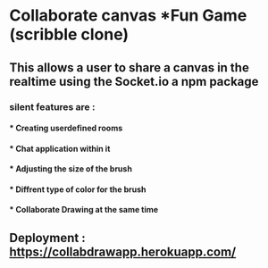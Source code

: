 # Collaborate canvas *Fun Game (scribble clone)
## This allows a user to share a canvas in the realtime using the Socket.io a npm package <br>
### silent features are : <br>
#### * Creating userdefined rooms <br>
#### * Chat application within it <br>
#### * Adjusting the size of the brush <br>
#### * Diffrent type of color for the brush <br>
#### * Collaborate Drawing at the same time 
## Deployment : https://collabdrawapp.herokuapp.com/
